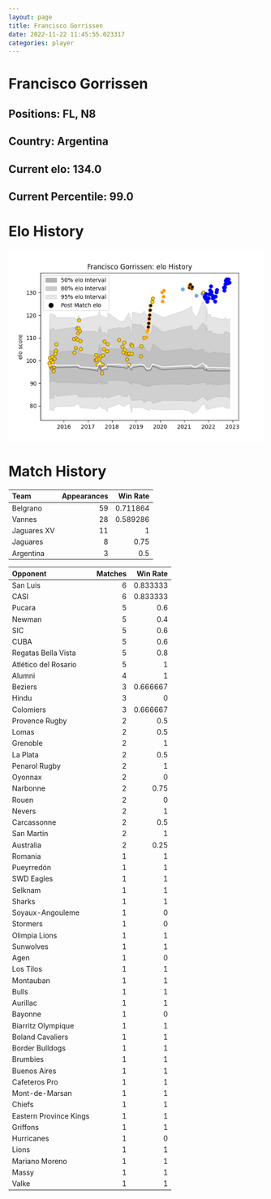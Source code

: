 ```yaml
---  
layout: page  
title: Francisco Gorrissen  
date: 2022-11-22 11:45:55.023317  
categories: player  
---
```

# Francisco Gorrissen

## Positions: FL, N8

## Country: Argentina

## Current elo: 134.0

## Current Percentile: 99.0

# Elo History


![elo history](history_FranciscoGorrissen.png)
# Match History


| Team        |   Appearances |   Win Rate |
|:------------|--------------:|-----------:|
| Belgrano    |            59 |   0.711864 |
| Vannes      |            28 |   0.589286 |
| Jaguares XV |            11 |   1        |
| Jaguares    |             8 |   0.75     |
| Argentina   |             3 |   0.5      |

| Opponent               |   Matches |   Win Rate |
|:-----------------------|----------:|-----------:|
| San Luis               |         6 |   0.833333 |
| CASI                   |         6 |   0.833333 |
| Pucara                 |         5 |   0.6      |
| Newman                 |         5 |   0.4      |
| SIC                    |         5 |   0.6      |
| CUBA                   |         5 |   0.6      |
| Regatas Bella Vista    |         5 |   0.8      |
| Atlético del Rosario   |         5 |   1        |
| Alumni                 |         4 |   1        |
| Beziers                |         3 |   0.666667 |
| Hindu                  |         3 |   0        |
| Colomiers              |         3 |   0.666667 |
| Provence Rugby         |         2 |   0.5      |
| Lomas                  |         2 |   0.5      |
| Grenoble               |         2 |   1        |
| La Plata               |         2 |   0.5      |
| Penarol Rugby          |         2 |   1        |
| Oyonnax                |         2 |   0        |
| Narbonne               |         2 |   0.75     |
| Rouen                  |         2 |   0        |
| Nevers                 |         2 |   1        |
| Carcassonne            |         2 |   0.5      |
| San Martin             |         2 |   1        |
| Australia              |         2 |   0.25     |
| Romania                |         1 |   1        |
| Pueyrredón             |         1 |   1        |
| SWD Eagles             |         1 |   1        |
| Selknam                |         1 |   1        |
| Sharks                 |         1 |   1        |
| Soyaux-Angouleme       |         1 |   0        |
| Stormers               |         1 |   0        |
| Olimpia Lions          |         1 |   1        |
| Sunwolves              |         1 |   1        |
| Agen                   |         1 |   0        |
| Los Tilos              |         1 |   1        |
| Montauban              |         1 |   1        |
| Bulls                  |         1 |   1        |
| Aurillac               |         1 |   1        |
| Bayonne                |         1 |   0        |
| Biarritz Olympique     |         1 |   1        |
| Boland Cavaliers       |         1 |   1        |
| Border Bulldogs        |         1 |   1        |
| Brumbies               |         1 |   1        |
| Buenos Aires           |         1 |   1        |
| Cafeteros Pro          |         1 |   1        |
| Mont-de-Marsan         |         1 |   1        |
| Chiefs                 |         1 |   1        |
| Eastern Province Kings |         1 |   1        |
| Griffons               |         1 |   1        |
| Hurricanes             |         1 |   0        |
| Lions                  |         1 |   1        |
| Mariano Moreno         |         1 |   1        |
| Massy                  |         1 |   1        |
| Valke                  |         1 |   1        |